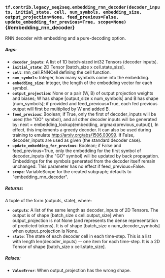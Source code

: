 ### `tf.contrib.legacy_seq2seq.embedding_rnn_decoder(decoder_inputs, initial_state, cell, num_symbols, embedding_size, output_projection=None, feed_previous=False, update_embedding_for_previous=True, scope=None)` {#embedding_rnn_decoder}

RNN decoder with embedding and a pure-decoding option.

##### Args:


*  <b>`decoder_inputs`</b>: A list of 1D batch-sized int32 Tensors (decoder inputs).
*  <b>`initial_state`</b>: 2D Tensor [batch_size x cell.state_size].
*  <b>`cell`</b>: rnn_cell.RNNCell defining the cell function.
*  <b>`num_symbols`</b>: Integer, how many symbols come into the embedding.
*  <b>`embedding_size`</b>: Integer, the length of the embedding vector for each symbol.
*  <b>`output_projection`</b>: None or a pair (W, B) of output projection weights and
    biases; W has shape [output_size x num_symbols] and B has
    shape [num_symbols]; if provided and feed_previous=True, each fed
    previous output will first be multiplied by W and added B.
*  <b>`feed_previous`</b>: Boolean; if True, only the first of decoder_inputs will be
    used (the "GO" symbol), and all other decoder inputs will be generated by:
      next = embedding_lookup(embedding, argmax(previous_output)),
    In effect, this implements a greedy decoder. It can also be used
    during training to emulate http://arxiv.org/abs/1506.03099.
    If False, decoder_inputs are used as given (the standard decoder case).
*  <b>`update_embedding_for_previous`</b>: Boolean; if False and feed_previous=True,
    only the embedding for the first symbol of decoder_inputs (the "GO"
    symbol) will be updated by back propagation. Embeddings for the symbols
    generated from the decoder itself remain unchanged. This parameter has
    no effect if feed_previous=False.
*  <b>`scope`</b>: VariableScope for the created subgraph; defaults to
    "embedding_rnn_decoder".

##### Returns:

  A tuple of the form (outputs, state), where:

*  <b>`outputs`</b>: A list of the same length as decoder_inputs of 2D Tensors. The
      output is of shape [batch_size x cell.output_size] when
      output_projection is not None (and represents the dense representation
      of predicted tokens). It is of shape [batch_size x num_decoder_symbols]
      when output_projection is None.
*  <b>`state`</b>: The state of each decoder cell in each time-step. This is a list
      with length len(decoder_inputs) -- one item for each time-step.
      It is a 2D Tensor of shape [batch_size x cell.state_size].

##### Raises:


*  <b>`ValueError`</b>: When output_projection has the wrong shape.

